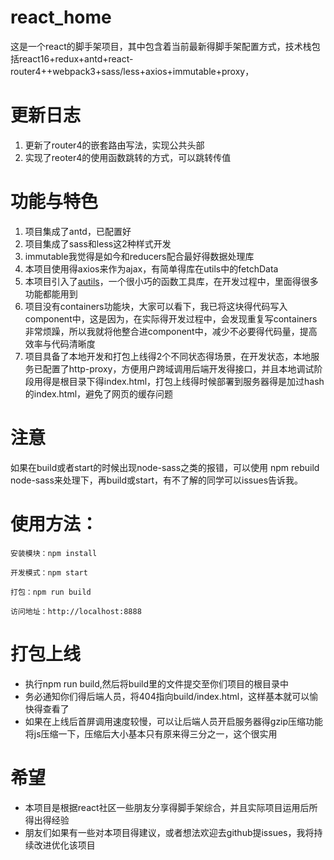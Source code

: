 # react_home
这是一个react的脚手架项目，其中包含着当前最新得脚手架配置方式，技术栈包括react16+redux+antd+react-router4++webpack3+sass/less+axios+immutable+proxy，

# 更新日志  
1. 更新了router4的嵌套路由写法，实现公共头部
2. 实现了reoter4的使用函数跳转的方式，可以跳转传值

# 功能与特色
1. 项目集成了antd，已配置好
2. 项目集成了sass和less这2种样式开发
3. immutable我觉得是如今和reducers配合最好得数据处理库
4. 本项目使用得axios来作为ajax，有简单得库在utils中的fetchData
5. 本项目引入了[autils](https://github.com/zhangkun-Jser/autils)，一个很小巧的函数工具库，在开发过程中，里面得很多功能都能用到
6. 项目没有containers功能块，大家可以看下，我已将这块得代码写入component中，这是因为，在实际得开发过程中，会发现重复写containers非常烦躁，所以我就将他整合进component中，减少不必要得代码量，提高效率与代码清晰度
7. 项目具备了本地开发和打包上线得2个不同状态得场景，在开发状态，本地服务已配置了http-proxy，方便用户跨域调用后端开发得接口，并且本地调试阶段用得是根目录下得index.html，打包上线得时候部署到服务器得是加过hash的index.html，避免了网页的缓存问题


# 注意
  如果在build或者start的时候出现node-sass之类的报错，可以使用 npm rebuild node-sass来处理下，再build或start，有不了解的同学可以issues告诉我。

# 使用方法：
    安装模块：npm install  
    
    开发模式：npm start  

    打包：npm run build
    
    访问地址：http://localhost:8888
    
# 打包上线
* 执行npm run build,然后将build里的文件提交至你们项目的根目录中
* 务必通知你们得后端人员，将404指向build/index.html，这样基本就可以愉快得查看了
* 如果在上线后首屏调用速度较慢，可以让后端人员开启服务器得gzip压缩功能将js压缩一下，压缩后大小基本只有原来得三分之一，这个很实用

# 希望
* 本项目是根据react社区一些朋友分享得脚手架综合，并且实际项目运用后所得出得经验
* 朋友们如果有一些对本项目得建议，或者想法欢迎去github提issues，我将持续改进优化该项目

